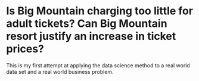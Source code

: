 # Is Big Mountain charging too little for adult tickets? Can Big Mountain resort justify an increase in ticket prices?
This is my first attempt at applying the data science method to a real world data set and a real world business problem.

